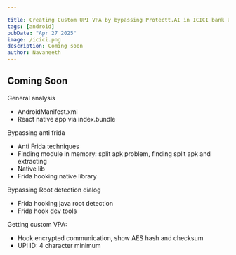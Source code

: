 ```yaml
---

title: Creating Custom UPI VPA by bypassing Protectt.AI in ICICI bank app
tags: [android]
pubDate: "Apr 27 2025"
image: /icici.png
description: Coming soon
author: Navaneeth
---
```


## Coming Soon

General analysis
- AndroidManifest.xml
- React native app via index.bundle

Bypassing anti frida
- Anti Frida techniques
- Finding module in memory: split apk problem, finding split apk and extracting
- Native lib
- Frida hooking native library

Bypassing Root detection dialog
- Frida hooking java root detection
- Frida hook dev tools

Getting custom VPA:
- Hook encrypted communication, show AES hash and checksum
- UPI ID: 4 character minimum